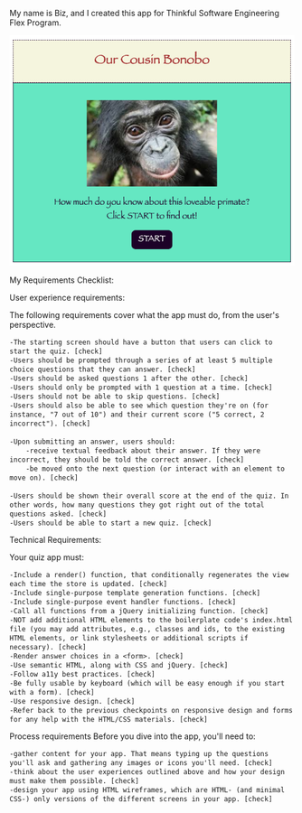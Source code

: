My name is Biz, and I created this app for Thinkful Software Engineering Flex Program.

<img src= 'images/bonobo-app-screen-shot.png' alt='Screen Shot of the Bonobo Quiz App'>

My Requirements Checklist:

User experience requirements:

The following requirements cover what the app must do, from the user's perspective.

    -The starting screen should have a button that users can click to start the quiz. [check]
    -Users should be prompted through a series of at least 5 multiple choice questions that they can answer. [check]
    -Users should be asked questions 1 after the other. [check]
    -Users should only be prompted with 1 question at a time. [check]
    -Users should not be able to skip questions. [check]
    -Users should also be able to see which question they're on (for instance, "7 out of 10") and their current score ("5 correct, 2 incorrect"). [check]

    -Upon submitting an answer, users should:
        -receive textual feedback about their answer. If they were incorrect, they should be told the correct answer. [check]
        -be moved onto the next question (or interact with an element to move on). [check]

    -Users should be shown their overall score at the end of the quiz. In other words, how many questions they got right out of the total questions asked. [check]
    -Users should be able to start a new quiz. [check]


Technical Requirements:

Your quiz app must:

    -Include a render() function, that conditionally regenerates the view each time the store is updated. [check]
    -Include single-purpose template generation functions. [check]
    -Include single-purpose event handler functions. [check]
    -Call all functions from a jQuery initializing function. [check]
    -NOT add additional HTML elements to the boilerplate code's index.html file (you may add attributes, e.g., classes and ids, to the existing HTML elements, or link stylesheets or additional scripts if necessary). [check]
    -Render answer choices in a <form>. [check]
    -Use semantic HTML, along with CSS and jQuery. [check]
    -Follow a11y best practices. [check]
    -Be fully usable by keyboard (which will be easy enough if you start with a form). [check]
    -Use responsive design. [check]
    -Refer back to the previous checkpoints on responsive design and forms for any help with the HTML/CSS materials. [check]

Process requirements
Before you dive into the app, you'll need to:

    -gather content for your app. That means typing up the questions you'll ask and gathering any images or icons you'll need. [check]
    -think about the user experiences outlined above and how your design must make them possible. [check]
    -design your app using HTML wireframes, which are HTML- (and minimal CSS-) only versions of the different screens in your app. [check]